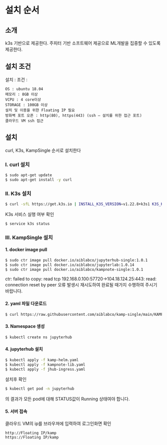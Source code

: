 # 설치 순서

## 소개
k3s 기반으로 제공한다.
주피터 기반 소프트웨어 제공으로 ML개발을 집중할 수 있도록 제공한다.

## 설치 조건
설치 :
조건 : 

```
OS : ubuntu 18.04
메모리 : 8GB 이상
VCPU : 4 core이상
STORAGE : 100GB 이상
설치 및 이용을 위한 Floating IP 필요
방화벽 포트 오픈 : http(80), https(443) (ssh – 설치를 위한 접근 포트)
클라우드 VM ssh 접근
```

## 설치
curl, K3s, KampSingle 순서로 설치한다

### I. curl 설치

```sh
$ sudo apt-get update
$ sudo apt-get install -y curl
```

### II. K3s 설치

```sh
$ curl -sfL https://get.k3s.io | INSTALL_K3S_VERSION=v1.22.8+k3s1 K3S_KUBECONFIG_MODE="644" sh -s -
```

K3s 서비스 실행 여부 확인
```sh
$ service k3s status
```

### III. KampSingle 설치

#### 1. docker image pull
```sh
$ sudo ctr image pull docker.io/aiblabco/jupyterhub-single:1.0.1
$ sudo ctr image pull docker.io/aiblabco/jupyterlab:1.0.14
$ sudo ctr image pull docker.io/aiblabco/kampnote-single:1.0.1
```

ctr: failed to copy: read tcp 192.168.0.100:57720->104.18.124.25:443: read: connection reset by peer
오류 발생시 재시도하여 완료될 때가지 수행하여 주시기 바랍니다.

#### 2. yaml 파일 다운로드
```sh
$ curl https://raw.githubusercontent.com/aiblabco/kamp-single/main/KAMP3.tar | tar xf -
```

#### 3. Namespace 생성
```sh
$ kubectl create ns jupyterhub
```

#### 4. jupyterhub 설치
```sh
$ kubectl apply -f kamp-helm.yaml
$ kubectl apply -f kampnote-lib.yaml
$ kubectl apply -f jhub-ingress.yaml
```

설치후 확인 
```sh
$ kubectl get pod -n jupyterhub
```
의 결과가 모든 pod에 대해 STATUS값이 Running 상태여야 합니다.

#### 5. 서버 접속
클라우드 VM의 ip를 브라우져에 입력하여 로그인화면 확인

```
http://Floating IP/kamp
https://Floating IP/kamp

```
